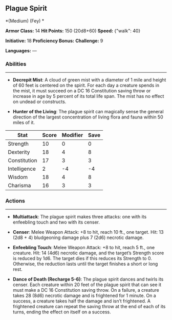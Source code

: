 ## Plague Spirit
*(Medium) (Fey) *

**Armor Class:** 14
**Hit Points:** 150 (20d8+60)
**Speed:** {"walk": 40}

**Initiative:** 18
**Proficiency Bonus:**
**Challenge:** 9

**Languages:** —

### Abilities
 --- 
- **Decrepit Mist**: A cloud of green mist with a diameter of 1 mile and height of 60 feet is centered on the spirit. For each day a creature spends in the mist, it must succeed on a DC 16 Constitution saving throw or increase in age by 5 percent of its total life span. The mist has no effect on undead or constructs.

- **Hunter of the Living**: The plague spirit can magically sense the general direction of the largest concentration of living flora and fauna within 50 miles of it.



| Stat | Score | Modifier | Save |
| ---- | ---- | ---- | ---- |
| Strength | 10 | 0 | 0 |
| Dexterity | 18 | 4 | 8 |
| Constitution | 17 | 3 | 3 |
| Intelligence | 2 | -4 | -4 |
| Wisdom | 18 | 4 | 8 |
| Charisma | 16 | 3 | 3 |

### Actions
 --- 
- **Multiattack**: The plague spirit makes three attacks: one with its enfeebling touch and two with its censer.

- **Censer**: Melee Weapon Attack: +8 to hit, reach 10 ft., one target. Hit: 13 (2d8 + 4) bludgeoning damage plus 7 (2d6) necrotic damage.

- **Enfeebling Touch**: Melee Weapon Attack: +8 to hit, reach 5 ft., one creature. Hit: 14 (4d6) necrotic damage, and the target’s Strength score is reduced by 1d6. The target dies if this reduces its Strength to 0. Otherwise, the reduction lasts until the target finishes a short or long rest.

- **Dance of Death (Recharge 5-6)**: The plague spirit dances and twirls its censer. Each creature within 20 feet of the plague spirit that can see it must make a DC 16 Constitution saving throw. On a failure, a creature takes 28 (8d6) necrotic damage and is frightened for 1 minute. On a success, a creature takes half the damage and isn’t frightened. A frightened creature can repeat the saving throw at the end of each of its turns, ending the effect on itself on a success.

